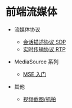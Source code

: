 # 前端流媒体

- 流媒体协议
  - [会话描述协议 SDP](https://github.com/shushushv/Front-End-Media/tree/master/protocols/SDP)
  - [实时传输协议 RTP](https://github.com/shushushv/Front-End-Media/tree/master/protocols/RTP)

- MediaSource 系列
  - [MSE 入门](https://github.com/shushushv/Front-End-Media/tree/master/MSE/Introduction)

- 其他
  - [视频截图/抓拍](https://github.com/shushushv/Front-End-Media/tree/master/extra/ImageCapture)
